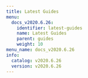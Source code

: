 ```yaml
---
title: Latest Guides
menu:
  docs_v2020.6.26:
    identifier: latest-guides
    name: Latest Guides
    parent: guides
    weight: 10
menu_name: docs_v2020.6.26
info:
  catalog: v2020.6.26
  version: v2020.6.26
---
```


